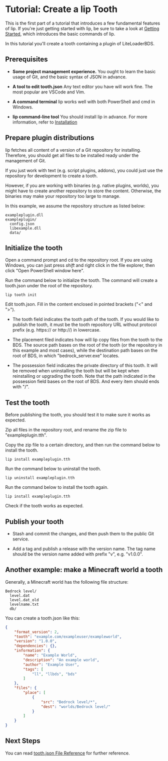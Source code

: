# Tutorial: Create a lip Tooth

This is the first part of a tutorial that introduces a few fundamental features of lip. If you're just getting started with lip, be sure to take a look at [Getting Started](../quickstart.md), which introduces the basic commands of lip.

In this tutorial you'll create a tooth containing a plugin of LiteLoaderBDS.

## Prerequisites

- **Some project management experience.** You ought to learn the basic usage of Git, and the basic syntax of JSON in advance.

- **A tool to edit tooth.json** Any text editor you have will work fine. The most popular are VSCode and Vim.

- **A command terminal** lip works well with both PowerShell and cmd in Windows.

- **lip command-line tool** You should install lip in advance. For more information, refer to [Installation](../installation.md)

## Prepare plugin distributions

lip fetches all content of a version of a Git repository for installing. Therefore, you should get all files to be installed ready under the management of Git.

If you just work with text (e.g. script plugins, addons), you could just use the repository for development to create a tooth.

However, if you are working with binaries (e.g. native plugins, worlds), you might have to create another repository to store the content. Otherwise, the binaries may make your repository too large to manage.

In this example, we assume the repository structure as listed below:

```text
exampleplugin.dll
exampleplugin/
  config.json
  libexample.dll
  data/
```

## Initialize the tooth

Open a command prompt and cd to the repository root. If you are using Windows, you can just press *shift* and right click in the file explorer, then click "Open PowerShell window here".

Run the command below to initialize the tooth. The command will create a tooth.json under the root of the repository.

```shell
lip tooth init
```

Edit tooth.json. Fill in the content enclosed in pointed brackets ("<" and ">").

- The tooth field indicates the tooth path of the tooth. If you would like to publish the tooth, it must be the tooth repository URL without protocol prefix (e.g. https:// or http://) in lowercase.

- The placement filed indicates how will lip copy files from the tooth to the BDS. The source path bases on the root of the tooth (or the repository in this example and most cases), while the destination path bases on the root of BDS, in which "bedrock_server.exe" locates.

- The possession field indicates the private directory of this tooth. It will be removed when uninstalling the tooth but will be kept when reinstalling or upgrading the tooth. Note that the path indicated in the possession field bases on the root of BDS. And every item should ends with "/".

## Test the tooth

Before publishing the tooth, you should test it to make sure it works as expected.

Zip all files in the repository root, and rename the zip file to "exampleplugin.tth".

Copy the zip file to a certain directory, and then run the command below to install the tooth.

```shell
lip install exampleplugin.tth
```

Run the command below to uninstall the tooth.

```shell
lip uninstall exampleplugin.tth
```

Run the command below to install the tooth again.

```shell
lip install exampleplugin.tth
```

Check if the tooth works as expected.

## Publish your tooth

- Stash and commit the changes, and then push them to the public Git service.

- Add a tag and publish a release with the version name. The tag name should be the version name added with prefix "v", e.g. "v1.0.0".

## Another example: make a Minecraft world a tooth

Generally, a Minecraft world has the following file structure:

```text
Bedrock level/
  level.dat
  level.dat_old
  levelname.txt
  db/
```

You can create a tooth.json like this:

```json
{
    "format_version": 2,
    "tooth": "example.com/exampleuser/exampleworld",
    "version": "1.0.0",
    "dependencies": {},
    "information": {
        "name": "Example World",
        "description": "An example world",
        "author": "Example User",
        "tags": [
            "ll", "llbds", "bds"
        ]
    },
    "files": {
        "place": [
            {
                "src": "Bedrock level/*",
                "dest": "worlds/Bedrock level/"
            }
        ]
    }
}
```

## Next Steps

You can read [tooth.json File Reference](../tooth_json_file_reference.md) for further reference.
